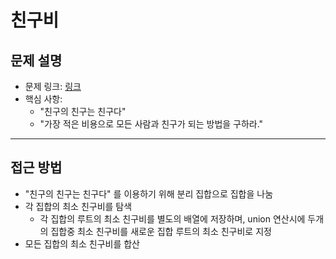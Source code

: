 # 친구비

## 문제 설명
- 문제 링크: [링크](https://www.acmicpc.net/problem/16562)
- 핵심 사항:
  - "친구의 친구는 친구다"
  - "가장 적은 비용으로 모든 사람과 친구가 되는 방법을 구하라."
---

## 접근 방법
- "친구의 친구는 친구다" 를 이용하기 위해 분리 집합으로 집합을 나눔
- 각 집합의 최소 친구비를 탐색
  - 각 집합의 루트의 최소 친구비를 별도의 배열에 저장하며, union 연산시에 두개의 집합중 최소 친구비를 새로운 집합 루트의 최소 친구비로 지정
- 모든 집합의 최소 친구비를 합산